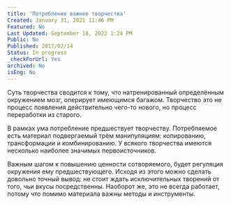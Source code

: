 ```yaml
---
title: 'Потребление важнее творчества'
Created: January 31, 2021 11:46 PM
Featured: No
Last Updated: September 18, 2022 1:24 PM
Public: No
Published: 2017/02/14
Status: In progress
_checkForUrl: Yes
archived: No
isEng: No
---
```


Суть творчества сводится к тому, что натренированный определённым окружением мозг, оперирует имеющимся багажом. Творчество это не процесс появления действительно чего-то нового, но процесс переработки из старого.

В рамках ума потребление предшествует творчеству. Потребляемое есть материал подвергаемый трём манипуляциям: копированию, трансформации и комбинированию. У всякого творчества имеются несколько наиболее значимых первоисточников.

Важным шагом к повышению ценности сотворяемого, будет регуляция окружения ему предшествующего. Исходя из этого можно сделать довольно точный вывод: не стоит ждать исключительных творений от того, чьи вкусы посредственны. Наоборот же, это не всегда работает, потому что помимо материала важны методы и инструменты.